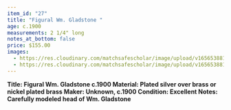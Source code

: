 ```yaml
---
item_id: "27"
title: "Figural Wm. Gladstone "
age: c.1900
measurements: 2 1/4" long
notes_at_bottom: false
price: $155.00
images:
  - https://res.cloudinary.com/matchsafescholar/image/upload/v1656538810/Gladstone1.jpg
  - https://res.cloudinary.com/matchsafescholar/image/upload/v1656538810/Gladstone2.jpg
---
```

**Title:		Figural Wm. Gladstone c.1900
Material:	Plated silver over brass or nickel plated brass
Maker:	        Unknown, c.1900
Condition:	Excellent
Notes:		Carefully modeled head of Wm. Gladstone**